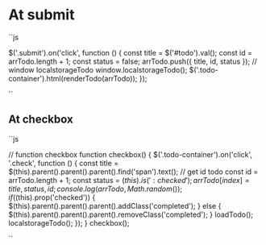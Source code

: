 # At submit

``js

$('.submit').on('click', function () {
    const title = $('#todo').val();
    const id = arrTodo.length + 1;
    const status = false;
    arrTodo.push({
        title,
        id,
        status
    });
    // window localstorageTodo
    window.localstorageTodo();
    $('.todo-container').html(renderTodo(arrTodo));
});

``

## At checkbox

``js

// function checkbox
function checkbox() {
    $('.todo-container').on('click', '.check', function () {
        const title = $(this).parent().parent().parent().find('span').text();
        // get id todo
        const id = arrTodo.length + 1;
        const status = $(this).is(':checked');
        arrTodo[index] = {title, status, id};
        console.log(arrTodo, Math.random());
        if ($(this).prop('checked')) {
            $(this).parent().parent().parent().addClass('completed');
        } else {
            $(this).parent().parent().parent().removeClass('completed');
        }
        loadTodo();
        localstorageTodo();
    });
}
checkbox();

``
